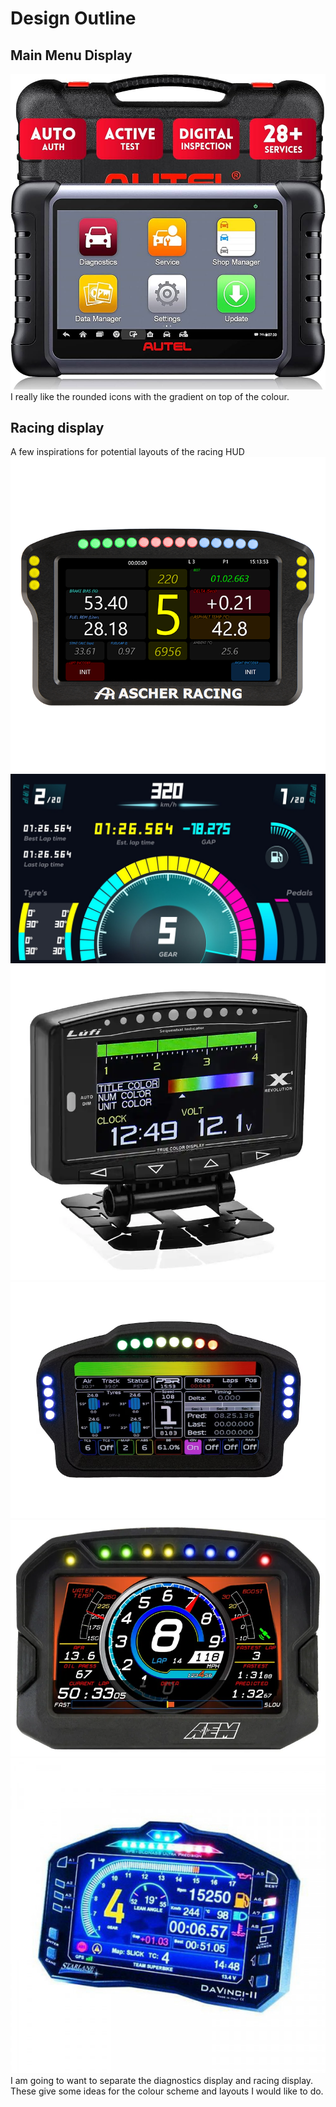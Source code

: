 # Design Outline

## Main Menu Display
![Alt text](images/image-2.png)
I really like the rounded icons with the gradient on top of the colour.

## Racing display
A few inspirations for potential layouts of the racing HUD
![Alt text](images/image.png)
![Alt text](images/image-1.png)
![Alt text](images/image-3.png)
![Alt text](images/image-4.png)
![Alt text](images/image-5.png)
![Alt text](images/image-6.png)
I am going to want to separate the diagnostics display and racing display.  These give some ideas for the colour scheme and layouts I would like to do.